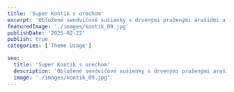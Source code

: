 ```yaml
---
title: 'Super Kontik s orechom'
excerpt: 'Obložené sendvičové sušienky s drvenými praženými arašidmi a lieskovoorieškovou krémovou náplňou.'
featuredImage: './images/kontik_09.jpg'
publishDate: '2025-02-22'
publish: true
categories: ['Theme Usage']

seo:
  title: 'Super Kontik s orechom'
  description: 'Obložené sendvičové sušienky s drvenými praženými arašidmi a lieskovoorieškovou krémovou náplňou.'
  image: './images/kontik_09.jpg'
---
```

